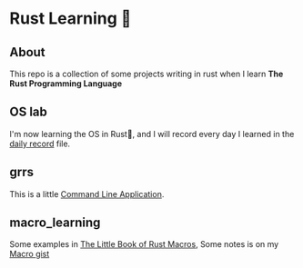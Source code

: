 # Rust Learning :crab:

## About 
This repo is a collection of some projects writing in rust when I learn **The Rust Programming Language**

## OS lab

I'm now learning the OS in Rust:crab:, and I will record every day I learned in the [daily record]() file. 

## grrs

This is a little [Command Line Application](https://rust-cli.github.io/book/index.html).

## macro_learning

Some examples in [The Little Book of Rust Macros](https://veykril.github.io/tlborm/decl-macros/macros-practical.html#macros-a-practical-introduction), Some notes is on my [Macro gist](https://gist.github.com/aucker/ac26b9db0dd5c1f84275802250503094)